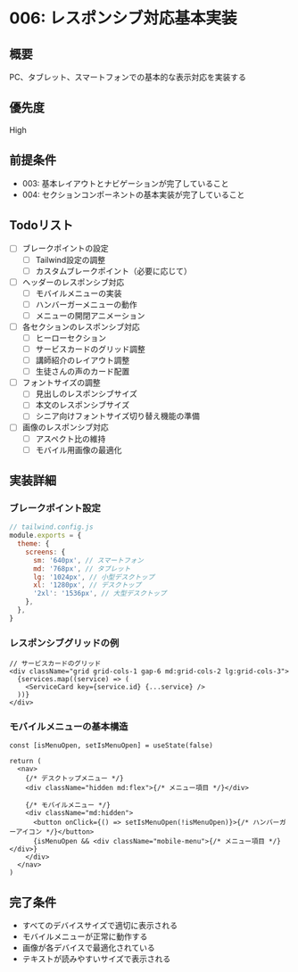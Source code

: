 # 006: レスポンシブ対応基本実装

## 概要

PC、タブレット、スマートフォンでの基本的な表示対応を実装する

## 優先度

High

## 前提条件

- 003: 基本レイアウトとナビゲーションが完了していること
- 004: セクションコンポーネントの基本実装が完了していること

## Todoリスト

- [ ] ブレークポイントの設定
  - [ ] Tailwind設定の調整
  - [ ] カスタムブレークポイント（必要に応じて）
- [ ] ヘッダーのレスポンシブ対応
  - [ ] モバイルメニューの実装
  - [ ] ハンバーガーメニューの動作
  - [ ] メニューの開閉アニメーション
- [ ] 各セクションのレスポンシブ対応
  - [ ] ヒーローセクション
  - [ ] サービスカードのグリッド調整
  - [ ] 講師紹介のレイアウト調整
  - [ ] 生徒さんの声のカード配置
- [ ] フォントサイズの調整
  - [ ] 見出しのレスポンシブサイズ
  - [ ] 本文のレスポンシブサイズ
  - [ ] シニア向けフォントサイズ切り替え機能の準備
- [ ] 画像のレスポンシブ対応
  - [ ] アスペクト比の維持
  - [ ] モバイル用画像の最適化

## 実装詳細

### ブレークポイント設定

```javascript
// tailwind.config.js
module.exports = {
  theme: {
    screens: {
      sm: '640px', // スマートフォン
      md: '768px', // タブレット
      lg: '1024px', // 小型デスクトップ
      xl: '1280px', // デスクトップ
      '2xl': '1536px', // 大型デスクトップ
    },
  },
}
```

### レスポンシブグリッドの例

```tsx
// サービスカードのグリッド
<div className="grid grid-cols-1 gap-6 md:grid-cols-2 lg:grid-cols-3">
  {services.map((service) => (
    <ServiceCard key={service.id} {...service} />
  ))}
</div>
```

### モバイルメニューの基本構造

```tsx
const [isMenuOpen, setIsMenuOpen] = useState(false)

return (
  <nav>
    {/* デスクトップメニュー */}
    <div className="hidden md:flex">{/* メニュー項目 */}</div>

    {/* モバイルメニュー */}
    <div className="md:hidden">
      <button onClick={() => setIsMenuOpen(!isMenuOpen)}>{/* ハンバーガーアイコン */}</button>
      {isMenuOpen && <div className="mobile-menu">{/* メニュー項目 */}</div>}
    </div>
  </nav>
)
```

## 完了条件

- すべてのデバイスサイズで適切に表示される
- モバイルメニューが正常に動作する
- 画像が各デバイスで最適化されている
- テキストが読みやすいサイズで表示される
